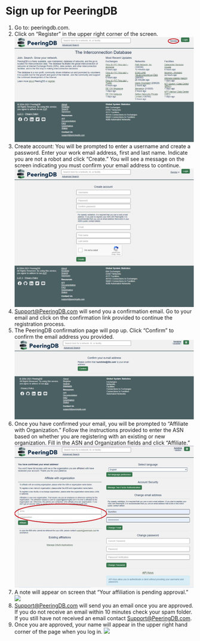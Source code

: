 # Sign up for PeeringDB

1. Go to: peeringdb.com.
2. Click on “Register” in the upper right corner of the screen.
![](img/sign-up-for-PeeringDB-images/step2and9.jpg)
3. Create account: You will be prompted to enter a username and create a password. Enter your work email address, first and last name. Indicate you are not a robot and click “Create.” You will see a message on the screen indicating you must confirm your email address to continue.
![](img/sign-up-for-PeeringDB-images/step3.jpg)
4. Support@PeeringDB.com will send you a confirmation email. Go to your email and click on the confirmation link provided to continue the registration process.
5. The PeeringDB confirmation page will pop up. Click “Confirm” to confirm the email address you provided.
![](img/sign-up-for-PeeringDB-images/step5.jpg)
6. Once you have confirmed your email, you will be prompted to “Affiliate with Organization.” Follow the instructions provided to enter the ASN based on whether you are registering with an existing or new organization. Fill in the ASN and Organization fields and click “Affiliate.”
![](img/sign-up-for-PeeringDB-images/step6.jpg)
7. A note will appear on screen that “Your affiliation is pending approval.”
![](sign-up-for-PeeringDB-images/img/step7.jpg)
8. Support@PeeringDB.com will send you an email once you are approved. If you do not receive an email within 10 minutes check your spam folder. If you still have not received an email contact Support@PeeringDB.com.
9. Once you are approved, your name will appear in the upper right hand corner of the page when you log in.
![](sign-up-for-PeeringDB-images/img/step2and9.jpg)
